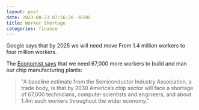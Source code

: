 ```yaml
---
layout: post
date: 2023-08-23 07:56:20 -0700
title: Worker Shortage
categories: finance
---
```


Google says that by 2025 we will need
move From 1.4 million workers to four million workers.

The [Economist says](https://www.economist.com/united-states/2023/08/05/america-is-building-chip-factories-now-to-find-the-workers)
that we need 67,000 more workers to build and man
our chip manufacturing plants:

> "A baseline estimate from the Semiconductor Industry Association, a trade body, is that by 2030 America’s chip sector will face a shortage of 67,000 technicians, computer scientists and engineers, and about 1.4m such workers throughout the wider economy."
